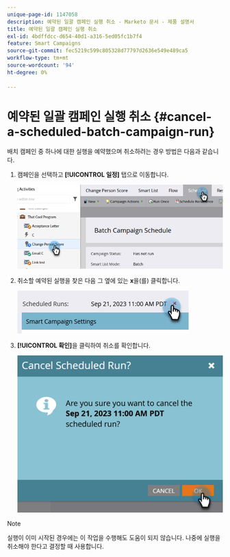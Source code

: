 ```yaml
---
unique-page-id: 1147058
description: 예약된 일괄 캠페인 실행 취소 - Marketo 문서 - 제품 설명서
title: 예약된 일괄 캠페인 실행 취소
exl-id: 4bdffdcc-d654-40d1-a316-5ed05fc1b7f4
feature: Smart Campaigns
source-git-commit: fec5219c599c805328d77797d2636e549e489ca5
workflow-type: tm+mt
source-wordcount: '94'
ht-degree: 0%

---
```


# 예약된 일괄 캠페인 실행 취소 {#cancel-a-scheduled-batch-campaign-run}

배치 캠페인 중 하나에 대한 실행을 예약했으며 취소하려는 경우 방법은 다음과 같습니다.

1. 캠페인을 선택하고 **[!UICONTROL 일정]** 탭으로 이동합니다.

   ![](assets/cancel-a-scheduled-batch-campaign-run-1.png)

1. 취소할 예약된 실행을 찾은 다음 그 옆에 있는 **x**&#x200B;을(를) 클릭합니다.

   ![](assets/cancel-a-scheduled-batch-campaign-run-2.png)

1. **[!UICONTROL 확인]**&#x200B;을 클릭하여 취소를 확인합니다.

   ![](assets/cancel-a-scheduled-batch-campaign-run-3.png)

>[!NOTE]
>
>실행이 이미 시작된 경우에는 이 작업을 수행해도 도움이 되지 않습니다. 나중에 실행을 취소해야 한다고 결정할 때 사용합니다.
